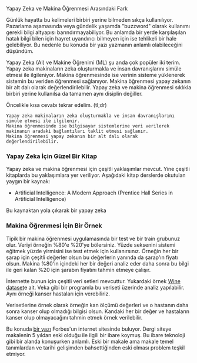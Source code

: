 Yapay Zeka ve Makina Öğrenmesi Arasındaki Fark

Günlük hayatta bu kelimeleri birbiri yerine bilmeden sıkça kullanılıyor.
Pazarlama aşamasında veya gündelik yaşamda "buzzword" olarak kullanımı gerekli bilgi altyapısı barındırmayabiliyor. 
Bu anlamda bir yerde karşılaşılan hatalı bilgi bilen için hayret uyandırıcı bilmeyen için ise tehlikeli bir hale gelebiliyor.
Bu nedenle bu konuda bir yazı yazmanın anlamlı olabileceğini düşündüm.

Yapay Zeka (AI) ve Makine Öğrenimi (ML) şu anda çok popüler iki terim. Yapay zeka makinaların zeka oluşturmakla ve insan davranışlarını simüle etmesi ile ilgileniyor. Makina öğrenmesinde ise verinin sisteme yüklenerek sistemin bu veriden öğrenmesi sağlanıyor. Makina öğrenmesi yapay zekanın bir alt dalı olarak değerlendirilebilir. Yapay zeka ve makina öğrenmesi sıklıkla birbiri yerine kullanılsa da tamamen aynı disiplin değiller.

Öncelikle kısa cevabı tekrar edelim. (tl;dr)

```
Yapay zeka makinaların zeka oluşturmakla ve insan davranışlarını simüle etmesi ile ilgilenir.
Makina öğrenmesinde ise bilgisayar sistemlerine veri verilerek makinanın aradaki bağlantıları taklit etmesi sağlanır. 
Makina öğrenmesi yapay zekanın bir alt dalı olarak değerlendirilebilir.
```

### Yapay Zeka İçin Güzel Bir Kitap

Yapay zeka ve makina öğrenmesi için çeşitli yaklaşımlar mevcut. Yine çeşitli kitaplarda bu yaklaşımlara yer veriliyor. Aşağıdaki kitap derslerde okutulan yaygın bir kaynak:

* Artificial Intelligence: A Modern Approach (Prentice Hall Series in Artificial Intelligence) 

Bu kaynaktan yola çıkarak bir yapay zeka

### Makina Öğrenmesi İçin Bir Örnek

Tipik bir makina öğrenmesi uygulamasında bir test ve bir train grubunuz olur. Veriyi örneğin %80'e %20'ye bölersiniz.
Yüzde seksenini sistemi eğitmek yüzde yirmisini ise test etmek için kullanırsınız. Örneğin her bir şarap için çeşitli değerler olsun bu değerlerin yanında da şarap'ın fiyatı olsun. Makina %80'in içindeki her bir değeri analiz eder daha sonra bu bilgi ile geri kalan %20 için şarabın fiyatını tahmin etmeye çalışır.

İnternette bunun için çeşitli veri setleri mevcuttur. Yukardaki örnek [Wine dataset](https://archive.ics.uci.edu/ml/datasets/wine)e ait. Veka gibi bir programla bu veriseti üzerinde analiz yapılabilir. Aynı örneği kanser hastaları için verebiliriz. 

Verisetlerine örnek olarak örneğin kan ölçümü değerleri ve o hastanın daha sonra kanser olup olmadığı bilgisi olsun. Kandaki her bir değer ve hastaların kanser olup olmayacağını tahmin etmek örnek verilebilir.

Bu konuda [bir yazı](https://www.forbes.com/sites/bernardmarr/2016/12/06/what-is-the-difference-between-artificial-intelligence-and-machine-learning/?sh=575ab75b2742) Forbes'un internet sitesinde buluyor. 
Dergi siteye makalenin 5 yıldan eski olduğu ile ilgili bir ibare koymuş.
Bu ibare teknoloji gibi bir alanda konuşurken anlamlı. 
Eski bir makale ama makale temel tanımlardan ve tarihi gelişimden bahsettiğinden eski olması problem teşkil etmiyor.
